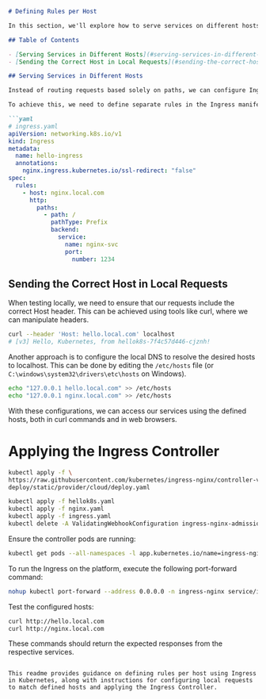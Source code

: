 ```markdown
# Defining Rules per Host

In this section, we'll explore how to serve services on different hosts using Ingress in Kubernetes.

## Table of Contents

- [Serving Services in Different Hosts](#serving-services-in-different-hosts)
- [Sending the Correct Host in Local Requests](#sending-the-correct-host-in-local-requests)

## Serving Services in Different Hosts

Instead of routing requests based solely on paths, we can configure Ingress to direct traffic to different hosts. For example, we may want to serve nginx at `nginx.example.com` and hellok8s at `hello.example.com`.

To achieve this, we need to define separate rules in the Ingress manifest, each specifying a `host` attribute. This tells Kubernetes to match requests only if they are sent to the specified host (as indicated by the Host header in the HTTP request).

```yaml
# ingress.yaml
apiVersion: networking.k8s.io/v1
kind: Ingress
metadata:
  name: hello-ingress
  annotations:
    nginx.ingress.kubernetes.io/ssl-redirect: "false"
spec:
  rules:
    - host: nginx.local.com
      http:
        paths:
          - path: /
            pathType: Prefix
            backend:
              service:
                name: nginx-svc
                port:
                  number: 1234
```

## Sending the Correct Host in Local Requests

When testing locally, we need to ensure that our requests include the correct Host header. This can be achieved using tools like curl, where we can manipulate headers.

```bash
curl --header 'Host: hello.local.com' localhost
# [v3] Hello, Kubernetes, from hellok8s-7f4c57d446-cjznh!
```

Another approach is to configure the local DNS to resolve the desired hosts to localhost. This can be done by editing the `/etc/hosts` file (or `C:\windows\system32\drivers\etc\hosts` on Windows).

```bash
echo "127.0.0.1 hello.local.com" >> /etc/hosts
echo "127.0.0.1 nginx.local.com" >> /etc/hosts
```

With these configurations, we can access our services using the defined hosts, both in curl commands and in web browsers.

# Applying the Ingress Controller

```bash
kubectl apply -f \
https://raw.githubusercontent.com/kubernetes/ingress-nginx/controller-v0.44.0/\
deploy/static/provider/cloud/deploy.yaml

kubectl apply -f hellok8s.yaml
kubectl apply -f nginx.yaml
kubectl apply -f ingress.yaml
kubectl delete -A ValidatingWebhookConfiguration ingress-nginx-admission
```

Ensure the controller pods are running:

```bash
kubectl get pods --all-namespaces -l app.kubernetes.io/name=ingress-nginx
```

To run the Ingress on the platform, execute the following port-forward command:

```bash
nohup kubectl port-forward --address 0.0.0.0 -n ingress-nginx service/ingress-nginx-controller 80:80 > /dev/null 2>&1 &
```

Test the configured hosts:

```bash
curl http://hello.local.com
curl http://nginx.local.com
```

These commands should return the expected responses from the respective services.
```

This readme provides guidance on defining rules per host using Ingress in Kubernetes, along with instructions for configuring local requests to match defined hosts and applying the Ingress Controller.